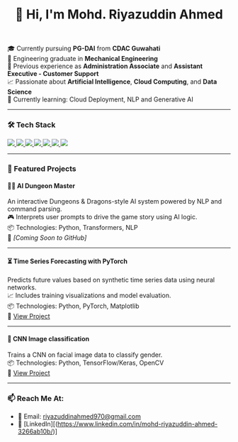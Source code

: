 <h1 align="center">👋 Hi, I'm Mohd. Riyazuddin Ahmed</h1>

<p align="center">&nbsp;</p>

🎓 Currently pursuing **PG-DAI** from **CDAC Guwahati**  
🔧 Engineering graduate in **Mechanical Engineering**  
💼 Previous experience as **Administration Associate** and **Assistant Executive - Customer Support**  
📈 Passionate about **Artificial Intelligence**, **Cloud Computing**, and **Data Science**  
🌱 Currently learning: Cloud Deployment, NLP and Generative AI  

---

### 🛠️ Tech Stack

<p align="left">
  <a href="https://www.python.org/">
    <img src="https://img.shields.io/badge/Python-3776AB?style=for-the-badge&logo=python&logoColor=white" />
  </a>
  <a href="https://www.tensorflow.org/">
    <img src="https://img.shields.io/badge/TensorFlow-FF6F00?style=for-the-badge&logo=tensorflow&logoColor=white" />
  </a>
  <a href="https://pytorch.org/">
    <img src="https://img.shields.io/badge/PyTorch-EE4C2C?style=for-the-badge&logo=pytorch&logoColor=white" />
  </a>
  <a href="https://opencv.org/">
    <img src="https://img.shields.io/badge/OpenCV-5C3EE8?style=for-the-badge&logo=opencv&logoColor=white" />
  </a>
  <a href="https://flask.palletsprojects.com/">
    <img src="https://img.shields.io/badge/Flask-000000?style=for-the-badge&logo=flask&logoColor=white" />
  </a>
  <a href="https://www.docker.com/">
    <img src="https://img.shields.io/badge/Docker-2496ED?style=for-the-badge&logo=docker&logoColor=white" />
  </a>
  <a href="https://github.com/">
    <img src="https://img.shields.io/badge/GitHub-181717?style=for-the-badge&logo=github&logoColor=white" />
  </a>
</p>

---

### 🚀 Featured Projects

#### 🧙‍♂️ AI Dungeon Master  
An interactive Dungeons & Dragons-style AI system powered by NLP and command parsing.  
🎮 Interprets user prompts to drive the game story using AI logic.  
📦 Technologies: Python, Transformers, NLP  
🔗 _[Coming Soon to GitHub]_  

---

#### ⏳ Time Series Forecasting with PyTorch  
Predicts future values based on synthetic time series data using neural networks.  
📈 Includes training visualizations and model evaluation.  
📦 Technologies: Python, PyTorch, Matplotlib  
🔗 [View Project](https://github.com/Riyazahmed20/Time-Series-Forecasting-with-PyTorch)

---

#### 🤖 CNN Image classification  
Trains a CNN on facial image data to classify gender.  
📦 Technologies: Python, TensorFlow/Keras, OpenCV  
🔗 [View Project](https://github.com/Riyazahmed20/Image-Classification-with-Convolutional-Neural-Networks)

---

### 📫 Reach Me At:

- 📧 Email: [riyazuddinahmed970@gmail.com](mailto:riyazuddinahmed970@gmail.com)
- 💼 [LinkedIn][(https://www.linkedin.com/in/mohd-riyazuddin-ahmed-3266ab10b/)]


